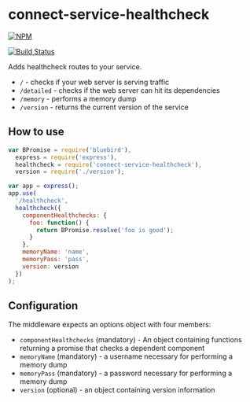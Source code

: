 # connect-service-healthcheck

[![NPM](https://nodei.co/npm/connect-service-healthcheck.png)](https://nodei.co/npm/connect-service-healthcheck/)

[![Build Status](https://travis-ci.org/jeffcharles/connect-service-healthcheck.svg?branch=master)](https://travis-ci.org/jeffcharles/connect-service-healthcheck)

Adds healthcheck routes to your service.

- `/` - checks if your web server is serving traffic
- `/detailed` - checks if the web server can hit its dependencies
- `/memory` - performs a memory dump
- `/version` - returns the current version of the service

## How to use

```JavaScript
var BPromise = require('bluebird'),
  express = require('express'),
  healthcheck = require('connect-service-healthcheck'),
  version = require('./version');

var app = express();
app.use(
  '/healthcheck',
  healthcheck({
    componentHealthchecks: {
      foo: function() {
        return BPromise.resolve('foo is good');
      }
    },
    memoryName: 'name',
    memoryPass: 'pass',
    version: version
  })
);
```

## Configuration

The middleware expects an options object with four members:

- `componentHealthchecks` (mandatory) - An object containing functions returning a promise that checks a dependent component
- `memoryName` (mandatory) - a username necessary for performing a memory dump
- `memoryPass` (mandatory) - a password necessary for performing a memory dump
- `version` (optional) - an object containing version information
